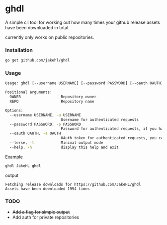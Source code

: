 # ghdl
A simple cli tool for working out how many times your github release assets have been downloaded in total.

currently only works on public repositories.

### Installation
```bash
go get github.com/jakehl/ghdl
```

### Usage

```bash
Usage: ghdl [--username USERNAME] [--password PASSWORD] [--oauth OAUTH] [--terse] OWNER REPO

Positional arguments:
  OWNER                  Repository owner
  REPO                   Repository name

Options:
  --username USERNAME, -u USERNAME
                         Username for authenticated requests
  --password PASSWORD, -p PASSWORD
                         Password for authenticated requests, if you have 2fa, use a Personal Access Token
  --oauth OAUTH, -a OAUTH
                         OAuth token for authenticated requests, you can also use a Personal Access Token
  --terse, -t            Minimal output mode
  --help, -h             display this help and exit
```
Example
```bash
ghdl JakeHL ghdl
```
output
```
Fetching release downloads for https://github.com/JakeHL/ghdl
Assets have been downloaded 1994 times
```

### TODO
- ~~Add a flag for simple output~~
- Add auth for private repositories